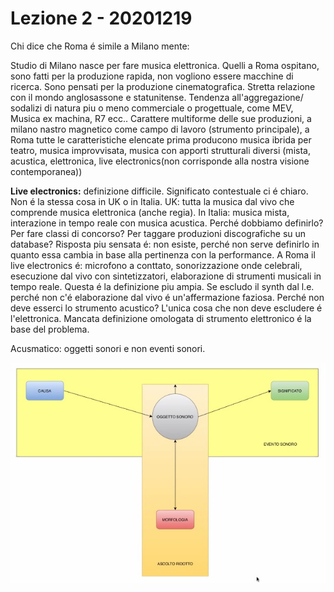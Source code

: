 # Lezione 2 - 20201219

Chi dice che Roma é simile a Milano mente:

Studio di Milano nasce per fare musica elettronica. Quelli a Roma ospitano, sono fatti per la produzione rapida, non vogliono essere macchine di ricerca. Sono pensati per la produzione cinematografica. Stretta relazione con il mondo anglosassone e statunitense. Tendenza all'aggregazione/ sodalizi di natura piu o meno commerciale o progettuale, come MEV, Musica ex machina, R7 ecc.. Carattere multiforme delle sue produzioni, a milano nastro magnetico come campo di lavoro (strumento principale), a Roma tutte le caratteristiche elencate prima producono musica ibrida per teatro, musica improvvisata, musica con apporti strutturali diversi (mista, acustica, elettronica, live electronics(non corrisponde alla nostra visione contemporanea))

**Live electronics:** definizione difficile. Significato contestuale ci é chiaro. Non é la stessa cosa in UK o in Italia. UK: tutta la musica dal vivo che comprende musica elettronica (anche regia). In Italia: musica mista, interazione in tempo reale con musica acustica. Perché dobbiamo definirlo? Per fare classi di concorso? Per taggare produzioni discografiche su un database? Risposta piu sensata é: non esiste, perché non serve definirlo in quanto essa cambia in base alla pertinenza con la performance. A Roma il live electronics é: microfono a conttato, sonorizzazione onde celebrali, esecuzione dal vivo con sintetizzatori, elaborazione di strumenti musicali in tempo reale. Questa é la definizione piu ampia. Se escludo il synth dal l.e. perché non c'é elaborazione dal vivo é un'affermazione faziosa. Perché non deve esserci lo strumento acustico? L'unica cosa che non deve escludere é l'elettronica. Mancata definizione omologata di strumento elettronico é la base del problema.

Acusmatico: oggetti sonori e non eventi sonori.

<img src="https://github.com/Velitch/BN_Musica_Elettronica/blob/main/IIBN/CODM-05-storia-IIBN/20201219/oggetto_evento.jpg" width="1000">




